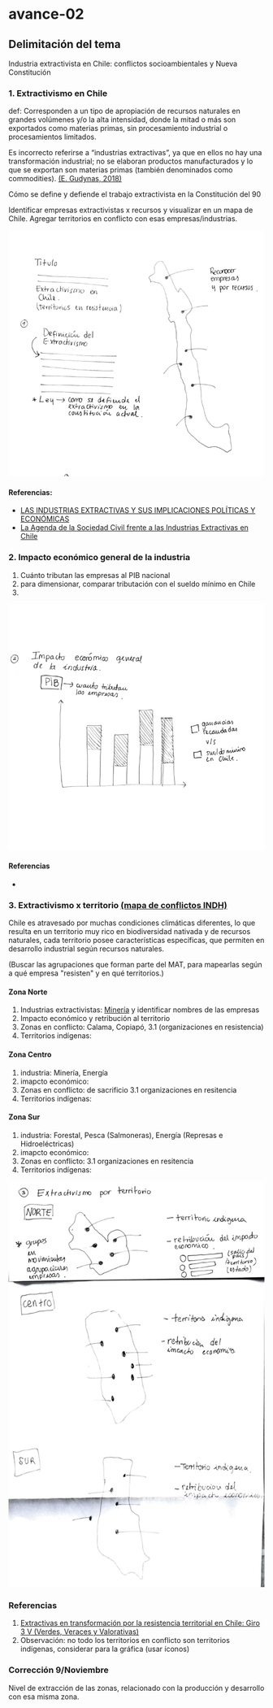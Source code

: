 # avance-02

## Delimitación del tema 
Industria extractivista en Chile: conflictos socioambientales y Nueva Constitución

### 1. Extractivismo en Chile
def: Corresponden a un tipo de apropiación de recursos naturales en grandes volúmenes y/o la alta intensidad, donde la mitad o más son exportados como materias primas, sin procesamiento industrial o procesamientos limitados. 

Es incorrecto referirse a “industrias extractivas”, ya que en ellos no hay una transformación industrial; no se elaboran productos manufacturados y lo que se exportan son materias primas (también denominados como commodities). [(E. Gudynas, 2018)](http://gudynas.com/wp-content/uploads/GudynasExtractivismosConceptoViolenciasFuhem18.pdf)

Cómo se define y defiende el trabajo extractivista en la Constitución del 90

Identificar empresas extractivistas x recursos y visualizar en un mapa de Chile. Agregar territorios en conflicto con esas empresas/industrias.

![boceto1](https://github.com/extra-activista/avance-02/blob/main/img/punto%201_Mesa%20de%20trabajo%201.png)

#### Referencias: 
- [LAS INDUSTRIAS EXTRACTIVAS Y SUS IMPLICACIONES POLÍTICAS Y ECONÓMICAS](https://scielo.conicyt.cl/pdf/rei/v45n174/art04.pdf)
- [La Agenda de la Sociedad Civil frente a las Industrias Extractivas en Chile](https://redextractivas.org/wp-content/uploads/2017/08/Reporte-Chile.pdf)

### 2. Impacto económico general de la industria
1. Cuánto tributan las empresas al PIB nacional
2. para dimensionar, comparar tributación con el sueldo mínimo en Chile
3. 

![boceto2](https://github.com/extra-activista/avance-02/blob/main/img/punto%202_Mesa%20de%20trabajo%201.png)

#### Referencias
- 

### 3. Extractivismo x territorio [(mapa de conflictos INDH)](https://bibliotecadigital.indh.cl/bitstream/handle/123456789/478/mapa-conflictos.pdf?sequence=4)
Chile es atravesado por muchas condiciones climáticas diferentes, lo que resulta en un territorio muy rico en biodiversidad nativada y de recursos naturales, cada territorio posee características específicas, que permiten en desarrollo industrial según recursos naturales. 

(Buscar las agrupaciones que forman parte del MAT, para mapearlas según a qué empresa "resisten" y en qué territorios.)

#### Zona Norte
1. Industrias extractivistas: [Minería](https://www.sonami.cl/mapaminero/) y identificar nombres de las empresas
2. Impacto económico y retribución al territorio
3. Zonas en conflicto: Calama, Copiapó, 
3.1 (organizaciones en resistencia)
4. Territorios indígenas: 

#### Zona Centro
1. industria: Minería, Energía
2. imapcto económico: 
3. Zonas en conflicto: de sacrificio
3.1 organizaciones en resitencia
4. Territorios indígenas: 

#### Zona Sur
1. industria: Forestal, Pesca (Salmoneras), Energía (Represas e Hidroeléctricas)
2. imapcto económico: 
3. Zonas en conflicto: 
3.1 organizaciones en resitencia
4. Territorios indígenas: 

![boceto3](https://github.com/extra-activista/avance-02/blob/main/img/punto%203_Mesa%20de%20trabajo%201_Mesa%20de%20trabajo%201.png)

### Referencias
1. [Extractivas en transformación por la resistencia territorial en Chile: Giro 3 V (Verdes, Veraces y Valorativas)](https://scielo.conicyt.cl/pdf/polis/v16n48/0718-6568-polis-16-48-00291.pdf)
2. Observación: no todo los territorios en conflicto son territorios indígenas, considerar para la gráfica (usar íconos)

### Corrección 9/Noviembre 
Nivel de extracción de las zonas, relacionado con la producción y desarrollo con esa misma zona. 
           
